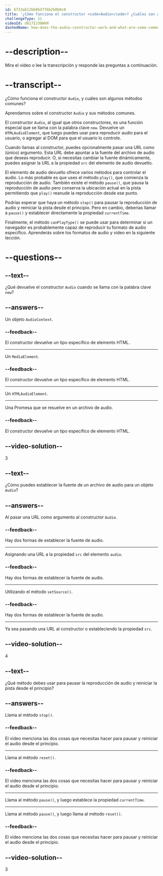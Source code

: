 ```yaml
---
id: 6733ab12b60bd7f6b2b0b0c0
title: '¿Cómo funciona el constructor <code>Audio</code>? ¿Cuáles son algunos métodos comunes?'
challengeType: 11
videoId: d817IJ30WkM
dashedName: how-does-the-audio-constructor-work-and-what-are-some-common-methods
---
```


# --description--

Mira el video o lee la transcripción y responde las preguntas a continuación.

# --transcript--

¿Cómo funciona el constructor `Audio`, y cuáles son algunos métodos comunes?

Aprendamos sobre el constructor `Audio` y sus métodos comunes.

El constructor `Audio`, al igual que otros constructores, es una función especial que se llama con la palabra clave `new`. Devuelve un `HTMLAudioElement`, que luego puedes usar para reproducir audio para el usuario, o agregar al DOM para que el usuario lo controle.

Cuando llamas al constructor, puedes opcionalmente pasar una URL como (único) argumento. Esta URL debe apuntar a la fuente del archivo de audio que deseas reproducir. O, si necesitas cambiar la fuente dinámicamente, puedes asignar la URL a la propiedad `src` del elemento de audio devuelto.

El elemento de audio devuelto ofrece varios métodos para controlar el audio. Lo más probable es que uses el método `play()`, que comienza la reproducción de audio. También existe el método `pause()`, que pausa la reproducción de audio pero conserva la ubicación actual en la pista permitiendo que `play()` reanude la reproducción desde ese punto.

Podrías esperar que haya un método `stop()` para pausar la reproducción de audio y reiniciar la pista desde el principio. Pero en cambio, deberías llamar a `pause()` y establecer directamente la propiedad `currentTime`.

Finalmente, el método `canPlayType()` se puede usar para determinar si un navegador es probablemente capaz de reproducir tu formato de audio específico. Aprenderás sobre los formatos de audio y video en la siguiente lección.

# --questions--

## --text--

¿Qué devuelve el constructor `Audio` cuando se llama con la palabra clave `new`?

## --answers--

Un objeto `AudioContext`.

### --feedback--

El constructor devuelve un tipo específico de elemento HTML.

---

Un `MediaElement`.

### --feedback--

El constructor devuelve un tipo específico de elemento HTML.

---

Un `HTMLAudioElement`.

---

Una Promesa que se resuelve en un archivo de audio.

### --feedback--

El constructor devuelve un tipo específico de elemento HTML.

## --video-solution--

3

## --text--

¿Cómo puedes establecer la fuente de un archivo de audio para un objeto `Audio`?

## --answers--

Al pasar una URL como argumento al constructor `Audio`.

### --feedback--

Hay dos formas de establecer la fuente de audio.

---

Asignando una URL a la propiedad `src` del elemento `audio`.

### --feedback--

Hay dos formas de establecer la fuente de audio.

---

Utilizando el método `setSource()`.

### --feedback--

Hay dos formas de establecer la fuente de audio.

---

Ya sea pasando una URL al constructor o estableciendo la propiedad `src`.

## --video-solution--

4

## --text--

¿Qué método debes usar para pausar la reproducción de audio y reiniciar la pista desde el principio?

## --answers--

Llama al método `stop()`.

### --feedback--

El video menciona las dos cosas que necesitas hacer para pausar y reiniciar el audio desde el principio.

---

Llama al método `reset()`.

### --feedback--

El video menciona las dos cosas que necesitas hacer para pausar y reiniciar el audio desde el principio.

---

Llama al método `pause()`, y luego establece la propiedad `currentTime`.

---

Llama al método `pause()`, y luego llama al método `reset()`.

### --feedback--

El video menciona las dos cosas que necesitas hacer para pausar y reiniciar el audio desde el principio.

## --video-solution--

3
